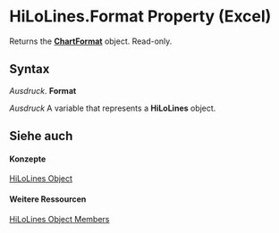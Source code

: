 
# HiLoLines.Format Property (Excel)

Returns the  **[ChartFormat](edac71b7-ed38-6658-2cbf-6493dc1ad3ed.md)** object. Read-only.


## Syntax

 _Ausdruck_. **Format**

 _Ausdruck_ A variable that represents a **HiLoLines** object.


## Siehe auch


#### Konzepte


[HiLoLines Object](3248f878-4be9-acbd-3515-70f8255b4d69.md)
#### Weitere Ressourcen


[HiLoLines Object Members](http://msdn.microsoft.com/library/ebd52879-1bc8-4194-795c-2a870d0595e7%28Office.15%29.aspx)